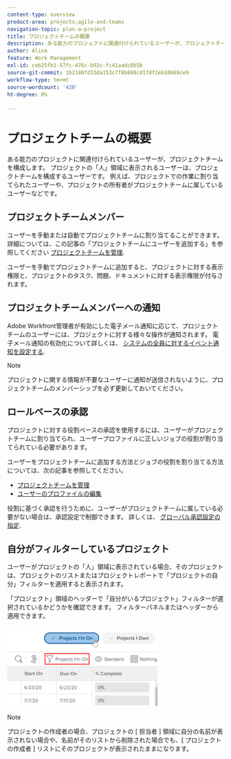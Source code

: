 ```yaml
---
content-type: overview
product-area: projects;agile-and-teams
navigation-topic: plan-a-project
title: プロジェクトチームの概要
description: ある能力のプロジェクトに関連付けられているユーザーが、プロジェクトチームを構成します。 プロジェクトの「人」領域に表示されるユーザーは、プロジェクトチームを構成するユーザーです。
author: Alina
feature: Work Management
exl-id: ceb25fb1-57fc-476c-b92c-fc41aadc0b5b
source-git-commit: 1b2180fd33da153c7f8b698cd17df2eb10669ce9
workflow-type: tm+mt
source-wordcount: '420'
ht-degree: 0%

---
```


# プロジェクトチームの概要

ある能力のプロジェクトに関連付けられているユーザーが、プロジェクトチームを構成します。 プロジェクトの「人」領域に表示されるユーザーは、プロジェクトチームを構成するユーザーです。 例えば、プロジェクトでの作業に割り当てられたユーザーや、プロジェクトの所有者がプロジェクトチームに属しているユーザーなどです。

## プロジェクトチームメンバー

ユーザーを手動または自動でプロジェクトチームに割り当てることができます。 詳細については、この記事の「プロジェクトチームにユーザーを追加する」を参照してください [プロジェクトチームを管理](../../../manage-work/projects/planning-a-project/manage-project-team.md).

ユーザーを手動でプロジェクトチームに追加すると、プロジェクトに対する表示権限と、プロジェクトのタスク、問題、ドキュメントに対する表示権限が付与されます。

## プロジェクトチームメンバーへの通知

Adobe Workfront管理者が有効にした電子メール通知に応じて、プロジェクトチームのユーザーには、プロジェクトに対する様々な操作が通知されます。 電子メール通知の有効化について詳しくは、 [システムの全員に対するイベント通知を設定する](../../../administration-and-setup/manage-workfront/emails/configure-event-notifications-for-everyone-in-the-system.md).

>[!NOTE]
>
>プロジェクトに関する情報が不要なユーザーに通知が送信されないように、プロジェクトチームのメンバーシップを必ず更新しておいてください。

## ロールベースの承認

プロジェクトに対する役割ベースの承認を使用するには、ユーザーがプロジェクトチームに割り当てられ、ユーザープロファイルに正しいジョブの役割が割り当てられている必要があります。

ユーザーをプロジェクトチームに追加する方法とジョブの役割を割り当てる方法については、次の記事を参照してください。

* [プロジェクトチームを管理](../../../manage-work/projects/planning-a-project/manage-project-team.md)
* [ユーザーのプロファイルの編集](../../../administration-and-setup/add-users/create-and-manage-users/edit-a-users-profile.md)

役割に基づく承認を行うために、ユーザーがプロジェクトチームに属している必要がない場合は、承認設定で制御できます。 詳しくは、 [グローバル承認設定の指定](../../../administration-and-setup/customize-workfront/configure-approval-milestone-processes/establish-approval-settings.md).

## 自分がフィルターしているプロジェクト

ユーザーがプロジェクトの「人」領域に表示されている場合、そのプロジェクトは、プロジェクトのリストまたはプロジェクトレポートで「プロジェクトの自分」フィルターを適用すると表示されます。

「プロジェクト」領域のヘッダーで「自分がいるプロジェクト」フィルターが選択されているかどうかを確認できます。 フィルターパネルまたはヘッダーから適用できます。

![](assets/nwe-project-list-buttons-350x187.png)

>[!NOTE]
>
>プロジェクトの作成者の場合、プロジェクトの [ 担当者 ] 領域に自分の名前が表示されない場合や、名前がそのリストから削除された場合でも、[ プロジェクトの作成者 ] リストにそのプロジェクトが表示されたままになります。
